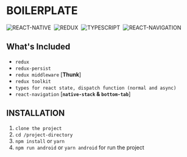 # BOILERPLATE

![REACT-NATIVE](https://place-hold.it/130x33/433/fff?text=REACT-NATIVE&bold)&nbsp;
![REDUX](https://place-hold.it/80x33/506/fff?text=REDUX&bold)&nbsp;
![TYPESCRIPT](https://place-hold.it/130x33/104/fff?text=TYPESCRIPT&bold)&nbsp;
![REACT-NAVIGATION](https://place-hold.it/150x33/411/fff?text=REACT-NAVIGATION&bold)&nbsp;

## What's Included

- `redux`
- `redux-persist`
- `redux middleware` \[**Thunk**\]
- `redux toolkit`
- `types for react state, dispatch function (normal and async)`
- `react-navigation` \[**`native-stack` & `bottom-tab`**\]

## INSTALLATION

1. `clone the project`
2. `cd /project-directory`
3. `npm install` or `yarn`
4. `npm run android` or `yarn android` for run the project
